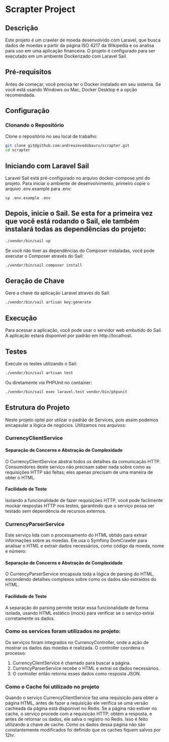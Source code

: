 # Scrapter Project

## Descrição
Este projeto é um crawler de moeda desenvolvido com Laravel, que busca dados de moedas a partir da página ISO 4217 da Wikipedia e os analisa para uso em uma aplicação financeira. O projeto é configurado para ser executado em um ambiente Dockerizado com Laravel Sail.

## Pré-requisitos
Antes de começar, você precisa ter o Docker instalado em seu sistema. Se você está usando Windows ou Mac, Docker Desktop é a opção recomendada.

## Configuração

### Clonando o Repositório

Clone o repositório no seu local de trabalho:

```bash
git clone git@github.com:andreazevedobauru/scrapter.git
cd scrapter
```

## Iniciando com Laravel Sail
Laravel Sail está pré-configurado no arquivo docker-compose.yml do projeto. Para iniciar o ambiente de desenvolvimento, primeiro copie o arquivo .env.example para .env:

```
cp .env.example .env
```

## Depois, inicie o Sail. Se esta for a primeira vez que você está rodando o Sail, ele também instalará todas as dependências do projeto:

```bash
./vendor/bin/sail up
```

Se você não tiver as dependências do Composer instaladas, você pode executar o Composer através do Sail:

```bash
./vendor/bin/sail composer install
```

## Geração de Chave
Gere a chave da aplicação Laravel através do Sail:
```bash
./vendor/bin/sail artisan key:generate
```

## Execução
Para acessar a aplicação, você pode usar o servidor web embutido do Sail. A aplicação estará disponível por padrão em http://localhost.

## Testes
Execute os testes utilizando o Sail:

```bash
./vendor/bin/sail artisan test
```

Ou diretamente via PHPUnit no container:
```bash
./vendor/bin/sail exec laravel.test vendor/bin/phpunit
```

## Estrutura do Projeto
Neste projeto optei por utilzar o padrão de Services, pois assim podemos encapsular a lógica de negócios. Utilizamos nos arquivos:

### CurrencyClientService

#### Separação de Concerns e Abstração de Complexidade
O CurrencyClientService abstrai todos os detalhes da comunicação HTTP. Consumidores deste serviço não precisam saber nada sobre como as requisições HTTP são feitas; eles apenas precisam de uma maneira de obter o HTML.

#### Facilidade de Teste 
Isolando a funcionalidade de fazer requisições HTTP, você pode facilmente mockar respostas HTTP nos testes, garantindo que o serviço possa ser testado sem dependência de recursos externos.

### CurrencyParserService
Este serviço lida com o processamento do HTML obtido para extrair informações sobre as moedas. Ele usa o Symfony DomCrawler para analisar o HTML e extrair dados necessários, como código da moeda, nome e número:

#### Separação de Concerns e Abstração de Complexidade
O CurrencyParserService encapsula toda a lógica de parsing do HTML, escondendo detalhes complexos sobre como os dados são extraídos do HTML.

#### Facilidade de Teste
A separação do parsing permite testar essa funcionalidade de forma isolada, usando HTML estático (mock) para verificar se o serviço extrai corretamente os dados.

### Como os services foram utilizados no projeto:
Os serviços foram integrados no CurrencyController, onde a ação de mostrar os dados das moedas é realizada. O controller coordena o processo:

1. CurrencyClientService é chamado para buscar a página.
2. CurrencyParserService recebe o HTML e extrai os dados necessários.
3. O controller então retorna esses dados como resposta JSON.

### Como o Cache foi utilizado no projeto
Quando o serviço CurrencyClientService faz uma requisição para obter a página HTML, antes de fazer a requisição ele verifica se uma versão cacheada da página está disponível no Redis.
Se a página não estiver no cache, o serviço procede com a requisição HTTP, obtém a resposta, e antes de retornar os dados, ele salva o registro no Redis. Isso é feito utilizando a chave de cache.
Como os dados dessa pagina não são constantemente modificados foi definido que os caches fiquem salvos por 12hr.


```bash

```

